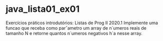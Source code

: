 # java_lista01_ex01
Exercícios práticos introdutórios: Listas de Prog II 2020.1
Implemente uma funcao que receba como parˆametro um array de n´umeros reais de
tamanho N e retorne quantos n´umeros negativos h´a nesse array. 
